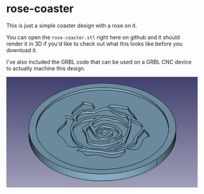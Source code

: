 # rose-coaster

This is just a simple coaster design with a rose on it.

You can open the `rose-coaster.stl` right here on github and it should render it in 3D if you'd like to check out what this looks like before you download it.

I've also included the GRBL code that can be used on a GRBL CNC device to actually machine this design.

![rose-coaster](rose-coaster.png)
